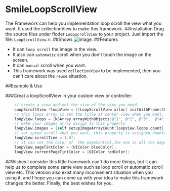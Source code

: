 # SmileLoopScrollView
The Framework can help you implementation loop scroll the view what you want. It used the collectionView to make this framework.
##Installation
Drag the source files under floder `LoopScrollView` to your project. Just import the file: `LoopScrollView.h`.
##Shows
![image](http://user.qzone.qq.com/519527334/photo/V11cKm1l2DeXNe/batchid/1433221541239000).
##Features
* It can `loop scroll` the image in the view.
* It also can `automatic` scroll when you don't touch the image on the screen.
* It can `manual` scroll when you want.
* This framework was used `collectionView` to be implemented, then you can't care about the `reuse` situation.

##Example & Use

###Creat a loopScrollView in your custom view or controller:


```objective-c
    // create a view and set the size of the view you need.
    LoopScrollView *loopView = [[LoopScrollView alloc] initWithFrame:CGRectMake(0, 200, self.view.bounds.size.width, 200)];
    // this loops array is set the title at center view when you want, you can ignore this array and set nil if you don't want it 
    loopView.loops = [NSArray arrayWithObjects:@"1", @"2", @"3",  @"4", @"5", @"6", @"7", @"8", @"^.^", nil];
    // make your images array assign to this property
    loopView.images = [self setupImageArrayCount:loopView.loops.count];
    // set speed scroll what you want, this property is assigned double type
    loopView.scrollTime = 1.0f;
    // it can set the color of  the pageControl,the one is all the pages color,the other one is currentPage color
    loopView.pageTintColor = [UIColor blueColor];
    loopView.currentPageTintColor = [UIColor redColor];
```
##Wishes
I consider this little framework can't do more things, but it can help us to complete some same view such as loop scroll  or automatic scroll view etc. This version also exist many inconvenient situation when you using it, and I hope you can come up with your idea to make this framework changes the better. Finally, the best wishes for you.
